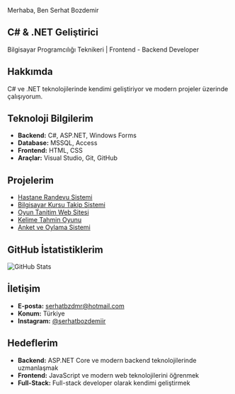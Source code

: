 Merhaba, Ben Serhat Bozdemir

##  C# & .NET Geliştirici
Bilgisayar Programcılığı Teknikeri | Frontend - Backend Developer

##  Hakkımda
C# ve .NET teknolojilerinde kendimi geliştiriyor ve modern projeler üzerinde çalışıyorum.

## Teknoloji Bilgilerim
- **Backend:** C#, ASP.NET, Windows Forms
- **Database:** MSSQL, Access
- **Frontend:** HTML, CSS
- **Araçlar:** Visual Studio, Git, GitHub

##  Projelerim
- [ Hastane Randevu Sistemi](https://github.com/serhatbozdemiir/Hastane-Randevu-Takip)
- [ Bilgisayar Kursu Takip Sistemi](https://github.com/serhatbozdemiir/Bilgisayar-Kursu-Takip-Sistemi)
- [ Oyun Tanitim Web Sitesi](https://github.com/serhatbozdemiir/Oyun-Tanitim-Web-Sitesi)
- [ Kelime Tahmin Oyunu](https://github.com/serhatbozdemiir/Kelime-Tahmin-Oyunu)
- [ Anket ve Oylama Sistemi](https://github.com/serhatbozdemiir/Anket-Tanitim-ve-Oylama-Sistemi)

##  GitHub İstatistiklerim
![GitHub Stats](https://github-readme-stats.vercel.app/api?username=serhatbozdemiir&show_icons=true&theme=radical)

##  İletişim
- **E-posta:** serhatbzdmr@hotmail.com
- **Konum:** Türkiye
- **Instagram:** [@serhatbozdemiir](https://instagram.com/serhatbozdemiir)

##  Hedeflerim
- **Backend:** ASP.NET Core ve modern backend teknolojilerinde uzmanlaşmak
- **Frontend:** JavaScript ve modern web teknolojilerini öğrenmek
- **Full-Stack:** Full-stack developer olarak kendimi geliştirmek
